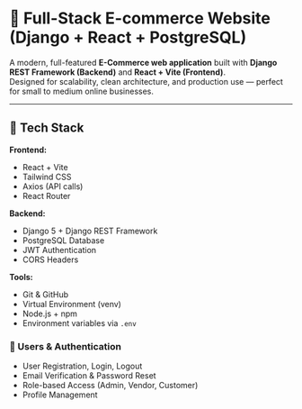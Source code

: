 # 🛒 Full-Stack E-commerce Website (Django + React + PostgreSQL)

A modern, full-featured **E-Commerce web application** built with **Django REST Framework (Backend)** and **React + Vite (Frontend)**.  
Designed for scalability, clean architecture, and production use — perfect for small to medium online businesses.

---

## 🚀 Tech Stack

**Frontend:**
- React + Vite
- Tailwind CSS
- Axios (API calls)
- React Router

**Backend:**
- Django 5 + Django REST Framework
- PostgreSQL Database
- JWT Authentication
- CORS Headers

**Tools:**
- Git & GitHub
- Virtual Environment (venv)
- Node.js + npm
- Environment variables via `.env`

### 👤 Users & Authentication
- User Registration, Login, Logout
- Email Verification & Password Reset
- Role-based Access (Admin, Vendor, Customer)
- Profile Management
